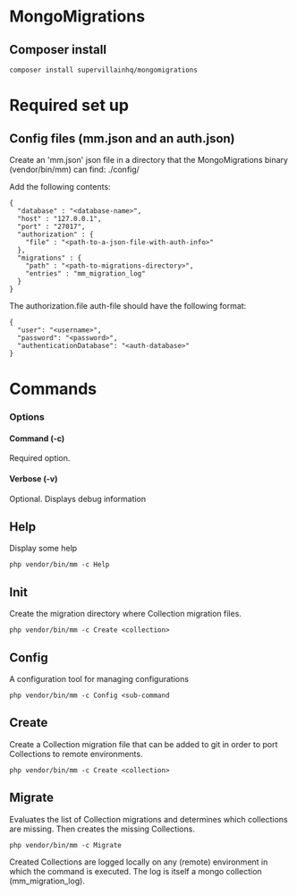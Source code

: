 # MongoMigrations

## Composer install

    composer install supervillainhq/mongomigrations

# Required set up

## Config files (mm.json and an auth.json)

Create an 'mm.json' json file in a directory that the MongoMigrations binary (vendor/bin/mm) can find: ./config/

Add the following contents:

    {
      "database" : "<database-name>",
      "host" : "127.0.0.1",
      "port" : "27017",
      "authorization" : {
        "file" : "<path-to-a-json-file-with-auth-info>"
      },
      "migrations" : {
        "path" : "<path-to-migrations-directory>",
        "entries" : "mm_migration_log"
      }
    }

The authorization.file auth-file should have the following format:

    {
      "user": "<username>",
      "password": "<password>",
      "authenticationDatabase": "<auth-database>"
    }


# Commands

### Options

#### Command (-c)

Required option.

#### Verbose (-v)

Optional. Displays debug information

## Help

Display some help

    php vendor/bin/mm -c Help


## Init

Create the migration directory where Collection migration files.

    php vendor/bin/mm -c Create <collection>

## Config

A configuration tool for managing configurations

    php vendor/bin/mm -c Config <sub-command

## Create

Create a Collection migration file that can be added to git in order to port Collections to remote environments.

    php vendor/bin/mm -c Create <collection>


## Migrate

Evaluates the list of Collection migrations and determines which collections are missing. Then creates the missing Collections.

    php vendor/bin/mm -c Migrate


Created Collections are logged locally on any (remote) environment in which the command is executed. The log is itself a mongo collection (mm_migration_log).
